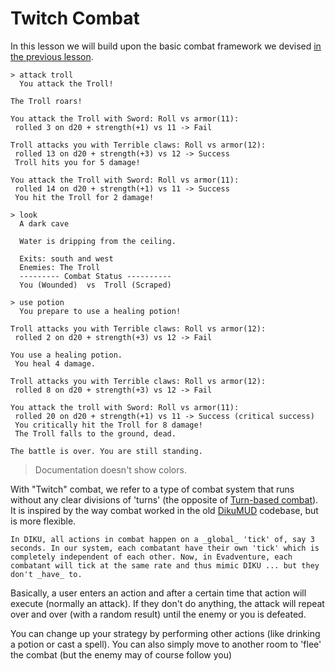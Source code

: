 # Twitch Combat 

In this lesson we will build upon the basic combat framework we devised [in the previous lesson](./Beginner-Tutorial-Combat-Base.md).  

```shell
> attack troll 
  You attack the Troll! 

The Troll roars!

You attack the Troll with Sword: Roll vs armor(11):
 rolled 3 on d20 + strength(+1) vs 11 -> Fail
 
Troll attacks you with Terrible claws: Roll vs armor(12): 
 rolled 13 on d20 + strength(+3) vs 12 -> Success
 Troll hits you for 5 damage! 
 
You attack the Troll with Sword: Roll vs armor(11):
 rolled 14 on d20 + strength(+1) vs 11 -> Success
 You hit the Troll for 2 damage!
 
> look 
  A dark cave 
  
  Water is dripping from the ceiling. 
  
  Exits: south and west 
  Enemies: The Troll 
  --------- Combat Status ----------
  You (Wounded)  vs  Troll (Scraped)

> use potion 
  You prepare to use a healing potion! 
  
Troll attacks you with Terrible claws: Roll vs armor(12): 
 rolled 2 on d20 + strength(+3) vs 12 -> Fail
 
You use a healing potion. 
 You heal 4 damage. 
 
Troll attacks you with Terrible claws: Roll vs armor(12): 
 rolled 8 on d20 + strength(+3) vs 12 -> Fail
 
You attack the troll with Sword: Roll vs armor(11):
 rolled 20 on d20 + strength(+1) vs 11 -> Success (critical success)
 You critically hit the Troll for 8 damage! 
 The Troll falls to the ground, dead. 
 
The battle is over. You are still standing. 
```
> Documentation doesn't show colors.

With "Twitch" combat, we refer to a type of combat system that runs without any clear divisions of 'turns' (the opposite of [Turn-based combat](./Beginner-Tutorial-Combat-Turnbased.md)). It is inspired by the way combat worked in the old  [DikuMUD](https://en.wikipedia.org/wiki/DikuMUD) codebase, but is more flexible. 

```{sidebar} Differences to DIKU combat
In DIKU, all actions in combat happen on a _global_ 'tick' of, say 3 seconds. In our system, each combatant have their own 'tick' which is completely independent of each other. Now, in Evadventure, each combatant will tick at the same rate and thus mimic DIKU ... but they don't _have_ to. 
```

Basically, a user enters an action and after a certain time that action will execute (normally an attack). If they don't do anything, the attack will repeat over and over (with a random result) until the enemy or you is defeated. 

You can change up your strategy by performing other actions (like drinking a potion or cast a spell). You can also simply move to another room to 'flee' the combat (but the enemy may of course follow you)

